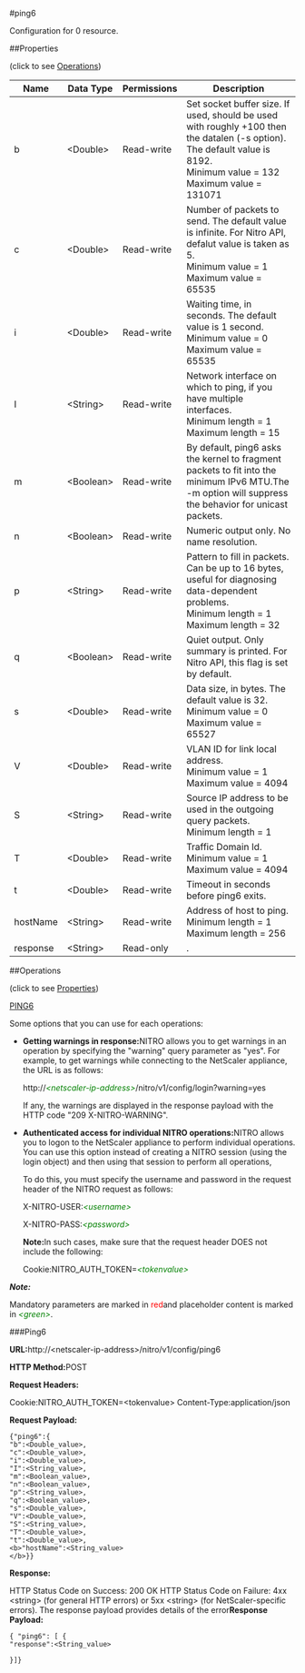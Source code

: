 #ping6

Configuration for 0 resource.


##Properties 
<span>(click to see [Operations](#opera))</span>


<table><thead><tr><th>Name</th><th>Data Type</th><th>Permissions</th><th>Description</th></tr></thead><tbody><tr><td>b</td><td>&lt;Double></td><td>Read-write</td><td>Set socket buffer size. If used, should be used with roughly +100 then the datalen (-s option). The default value is 8192.<br>Minimum value = 132<br>Maximum value = 131071</td></tr><tr><td>c</td><td>&lt;Double></td><td>Read-write</td><td>Number of packets to send. The default value is infinite. For Nitro API, defalut value is taken as 5.<br>Minimum value = 1<br>Maximum value = 65535</td></tr><tr><td>i</td><td>&lt;Double></td><td>Read-write</td><td>Waiting time, in seconds. The default value is 1 second.<br>Minimum value = 0<br>Maximum value = 65535</td></tr><tr><td>I</td><td>&lt;String></td><td>Read-write</td><td>Network interface on which to ping, if you have multiple interfaces.<br>Minimum length = 1<br>Maximum length = 15</td></tr><tr><td>m</td><td>&lt;Boolean></td><td>Read-write</td><td>By default, ping6 asks the kernel to fragment packets to fit into the minimum IPv6 MTU.The -m option will suppress the behavior for unicast packets.</td></tr><tr><td>n</td><td>&lt;Boolean></td><td>Read-write</td><td>Numeric output only. No name resolution.</td></tr><tr><td>p</td><td>&lt;String></td><td>Read-write</td><td>Pattern to fill in packets. Can be up to 16 bytes, useful for diagnosing data-dependent problems.<br>Minimum length = 1<br>Maximum length = 32</td></tr><tr><td>q</td><td>&lt;Boolean></td><td>Read-write</td><td>Quiet output. Only summary is printed. For Nitro API, this flag is set by default.</td></tr><tr><td>s</td><td>&lt;Double></td><td>Read-write</td><td>Data size, in bytes. The default value is 32.<br>Minimum value = 0<br>Maximum value = 65527</td></tr><tr><td>V</td><td>&lt;Double></td><td>Read-write</td><td>VLAN ID for link local address.<br>Minimum value = 1<br>Maximum value = 4094</td></tr><tr><td>S</td><td>&lt;String></td><td>Read-write</td><td>Source IP address to be used in the outgoing query packets.<br>Minimum length = 1</td></tr><tr><td>T</td><td>&lt;Double></td><td>Read-write</td><td>Traffic Domain Id.<br>Minimum value = 1<br>Maximum value = 4094</td></tr><tr><td>t</td><td>&lt;Double></td><td>Read-write</td><td>Timeout in seconds before ping6 exits.</td></tr><tr><td>hostName</td><td>&lt;String></td><td>Read-write</td><td>Address of host to ping.<br>Minimum length = 1<br>Maximum length = 256</td></tr><tr><td>response</td><td>&lt;String></td><td>Read-only</td><td>.</td></tr></tbody></table>
##Operations 
<span>(click to see [Properties](#prope))</span>


[PING6](#)


Some options that you can use for each operations:
<ul><li><p><b>Getting warnings in response:</b>NITRO allows you to get warnings in an operation by specifying the "warning" query parameter as "yes". For example, to get warnings while connecting to the NetScaler appliance, the URL is as follows:</p><p>http://<span style="color:green;font-style:italic;">&lt;netscaler-ip-address&gt;</span>/nitro/v1/config/login?warning=yes</p><p>If any, the warnings are displayed in the response payload with the HTTP code "209 X-NITRO-WARNING".</p></li><li><p><b>Authenticated access for individual NITRO operations:</b>NITRO allows you to logon to the NetScaler appliance to perform individual operations. You can use this option instead of creating a NITRO session (using the login object) and then using that session to perform all operations,</p><p>To do this, you must specify the username and password in the request header of the NITRO request as follows:</p><p>X-NITRO-USER:<span style="color:green;font-style:italic;">&lt;username&gt;</span></p><p>X-NITRO-PASS:<span style="color:green;font-style:italic;">&lt;password&gt;</span></p><p><b>Note:</b>In such cases, make sure that the request header DOES not include the following:</p><p>Cookie:NITRO_AUTH_TOKEN=<span style="color:green;font-style:italic;">&lt;tokenvalue&gt;</span></p></li></ul>



***Note:*** 
Mandatory parameters are marked in <span style="color:#FF0000;">red</span>and placeholder content is marked in <span style="color:green;font-style:italic">&lt;green&gt;</span>.

###Ping6



<b>URL:</b>http://&lt;netscaler-ip-address&gt;/nitro/v1/config/ping6
<b>HTTP Method:</b>POST
<b>Request Headers:</b>

Cookie:NITRO_AUTH_TOKEN=&lt;tokenvalue&gt;Content-Type:application/json

<b>Request Payload: </b>```{"ping6":{"b":<Double_value>,"c":<Double_value>,"i":<Double_value>,"I":<String_value>,"m":<Boolean_value>,"n":<Boolean_value>,"p":<String_value>,"q":<Boolean_value>,"s":<Double_value>,"V":<Double_value>,"S":<String_value>,"T":<Double_value>,"t":<Double_value>,<b>"hostName":<String_value></b>}}```
<b>Response:</b>
HTTP Status Code on Success: 200 OKHTTP Status Code on Failure: 4xx &lt;string&gt; (for general HTTP errors) or 5xx &lt;string&gt; (for NetScaler-specific errors). The response payload provides details of the error<b>Response Payload: </b>```{ "ping6": [ {"response":<String_value>}]}```



